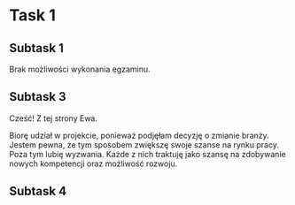# **Task 1**
## **Subtask 1**
Brak możliwości wykonania egzaminu. 
## **Subtask 3**
Cześć! Z tej strony Ewa. 

Biorę udział w projekcie, ponieważ podjęłam decyzję o zmianie branży. Jestem pewna, że tym sposobem zwiększę swoje szanse na rynku pracy. Poza tym lubię wyzwania. Każde z nich traktuję jako szansę na zdobywanie nowych kompetencji oraz możliwość rozwoju. 
## **Subtask 4**
